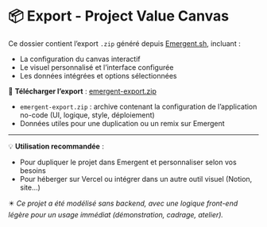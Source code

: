 # 📦 Export - Project Value Canvas

Ce dossier contient l’export `.zip` généré depuis [Emergent.sh](https://emergent.sh), incluant :
- La configuration du canvas interactif
- Le visuel personnalisé et l’interface configurée
- Les données intégrées et options sélectionnées

🔗 **Télécharger l’export** : [emergent-export.zip](./emergent-export.zip)

- `emergent-export.zip` : archive contenant la configuration de l’application no-code (UI, logique, style, déploiement)
- Données utiles pour une duplication ou un remix sur Emergent

---

💡 **Utilisation recommandée** :
- Pour dupliquer le projet dans Emergent et personnaliser selon vos besoins
- Pour héberger sur Vercel ou intégrer dans un autre outil visuel (Notion, site…)

✴️ *Ce projet a été modélisé sans backend, avec une logique front-end légère pour un usage immédiat (démonstration, cadrage, atelier).* 
